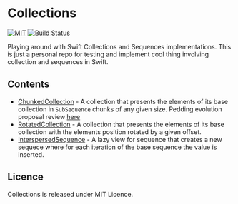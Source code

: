 # Collections

[![MIT](https://img.shields.io/badge/License-MIT-red.svg)](https://opensource.org/licenses/MIT)
[![Build Status](https://travis-ci.com/LucianoPAlmeida/Collections.svg?branch=master)](https://travis-ci.com/LucianoPAlmeida/Collections)

Playing around with Swift Collections and Sequences implementations.
This is just a personal repo for testing and implement cool thing involving collection and sequences in Swift.

## Contents
* [ChunkedCollection](Collections/ChunkedCollection.swift) - A collection that presents the elements of its base collection in `SubSequence` chunks of any given size. Pedding evolution proposal review [here](https://github.com/apple/swift-evolution/pull/935)
* [RotatedCollection](Collections/RotatedCollection.swift) - A collection that presents the elements of its base collection with the elements position rotated by a given offset.
* [InterspersedSequence](Collections/Sequence/InterspersedSequence.swift) - A lazy view for sequence that creates a new sequece where for each iteration of the base sequence the value is inserted.

## Licence

Collections is released under MIT Licence.
